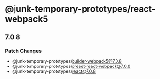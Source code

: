 # @junk-temporary-prototypes/react-webpack5

## 7.0.8

### Patch Changes

- @junk-temporary-prototypes/builder-webpack5@7.0.8
- @junk-temporary-prototypes/preset-react-webpack@7.0.8
- @junk-temporary-prototypes/react@7.0.8
